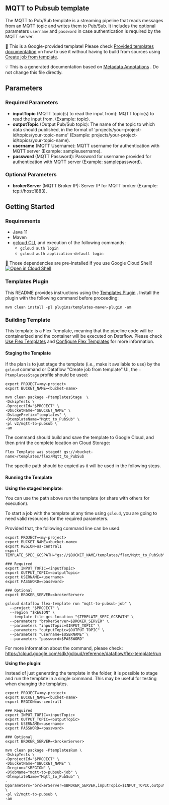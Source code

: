
MQTT to Pubsub template
---
The MQTT to Pub/Sub template is a streaming pipeline that reads messages from an
MQTT topic and writes them to Pub/Sub. It includes the optional parameters
<code>username</code> and <code>password</code> in case authentication is
required by the MQTT server.


:memo: This is a Google-provided template! Please
check [Provided templates documentation](https://cloud.google.com/dataflow/docs/guides/templates/provided/mqtt-to-pubsub)
on how to use it without having to build from sources using [Create job from template](https://console.cloud.google.com/dataflow/createjob?template=Mqtt_to_PubSub).

:bulb: This is a generated documentation based
on [Metadata Annotations](https://github.com/GoogleCloudPlatform/DataflowTemplates#metadata-annotations)
. Do not change this file directly.

## Parameters

### Required Parameters

* **inputTopic** (MQTT topic(s) to read the input from): MQTT topic(s) to read the input from. (Example: topic).
* **outputTopic** (Output Pub/Sub topic): The name of the topic to which data should published, in the format of 'projects/your-project-id/topics/your-topic-name' (Example: projects/your-project-id/topics/your-topic-name).
* **username** (MQTT Username): MQTT username for authentication with MQTT server (Example: sampleusername).
* **password** (MQTT Password): Password for username provided for authentication with MQTT server (Example: samplepassword).

### Optional Parameters

* **brokerServer** (MQTT Broker IP): Server IP for MQTT broker (Example: tcp://host:1883).



## Getting Started

### Requirements

* Java 11
* Maven
* [gcloud CLI](https://cloud.google.com/sdk/gcloud), and execution of the
  following commands:
  * `gcloud auth login`
  * `gcloud auth application-default login`

:star2: Those dependencies are pre-installed if you use Google Cloud Shell!
[![Open in Cloud Shell](http://gstatic.com/cloudssh/images/open-btn.svg)](https://console.cloud.google.com/cloudshell/editor?cloudshell_git_repo=https%3A%2F%2Fgithub.com%2FGoogleCloudPlatform%2FDataflowTemplates.git&cloudshell_open_in_editor=v2/mqtt-to-pubsub/src/main/java/com/google/cloud/teleport/v2/templates/MqttToPubsub.java)

### Templates Plugin

This README provides instructions using
the [Templates Plugin](https://github.com/GoogleCloudPlatform/DataflowTemplates#templates-plugin)
. Install the plugin with the following command before proceeding:

```shell
mvn clean install -pl plugins/templates-maven-plugin -am
```

### Building Template

This template is a Flex Template, meaning that the pipeline code will be
containerized and the container will be executed on Dataflow. Please
check [Use Flex Templates](https://cloud.google.com/dataflow/docs/guides/templates/using-flex-templates)
and [Configure Flex Templates](https://cloud.google.com/dataflow/docs/guides/templates/configuring-flex-templates)
for more information.

#### Staging the Template

If the plan is to just stage the template (i.e., make it available to use) by
the `gcloud` command or Dataflow "Create job from template" UI,
the `-PtemplatesStage` profile should be used:

```shell
export PROJECT=<my-project>
export BUCKET_NAME=<bucket-name>

mvn clean package -PtemplatesStage  \
-DskipTests \
-DprojectId="$PROJECT" \
-DbucketName="$BUCKET_NAME" \
-DstagePrefix="templates" \
-DtemplateName="Mqtt_to_PubSub" \
-pl v2/mqtt-to-pubsub \
-am
```


The command should build and save the template to Google Cloud, and then print
the complete location on Cloud Storage:

```
Flex Template was staged! gs://<bucket-name>/templates/flex/Mqtt_to_PubSub
```

The specific path should be copied as it will be used in the following steps.

#### Running the Template

**Using the staged template**:

You can use the path above run the template (or share with others for execution).

To start a job with the template at any time using `gcloud`, you are going to
need valid resources for the required parameters.

Provided that, the following command line can be used:

```shell
export PROJECT=<my-project>
export BUCKET_NAME=<bucket-name>
export REGION=us-central1
export TEMPLATE_SPEC_GCSPATH="gs://$BUCKET_NAME/templates/flex/Mqtt_to_PubSub"

### Required
export INPUT_TOPIC=<inputTopic>
export OUTPUT_TOPIC=<outputTopic>
export USERNAME=<username>
export PASSWORD=<password>

### Optional
export BROKER_SERVER=<brokerServer>

gcloud dataflow flex-template run "mqtt-to-pubsub-job" \
  --project "$PROJECT" \
  --region "$REGION" \
  --template-file-gcs-location "$TEMPLATE_SPEC_GCSPATH" \
  --parameters "brokerServer=$BROKER_SERVER" \
  --parameters "inputTopic=$INPUT_TOPIC" \
  --parameters "outputTopic=$OUTPUT_TOPIC" \
  --parameters "username=$USERNAME" \
  --parameters "password=$PASSWORD"
```

For more information about the command, please check:
https://cloud.google.com/sdk/gcloud/reference/dataflow/flex-template/run


**Using the plugin**:

Instead of just generating the template in the folder, it is possible to stage
and run the template in a single command. This may be useful for testing when
changing the templates.

```shell
export PROJECT=<my-project>
export BUCKET_NAME=<bucket-name>
export REGION=us-central1

### Required
export INPUT_TOPIC=<inputTopic>
export OUTPUT_TOPIC=<outputTopic>
export USERNAME=<username>
export PASSWORD=<password>

### Optional
export BROKER_SERVER=<brokerServer>

mvn clean package -PtemplatesRun \
-DskipTests \
-DprojectId="$PROJECT" \
-DbucketName="$BUCKET_NAME" \
-Dregion="$REGION" \
-DjobName="mqtt-to-pubsub-job" \
-DtemplateName="Mqtt_to_PubSub" \
-Dparameters="brokerServer=$BROKER_SERVER,inputTopic=$INPUT_TOPIC,outputTopic=$OUTPUT_TOPIC,username=$USERNAME,password=$PASSWORD" \
-pl v2/mqtt-to-pubsub \
-am
```
